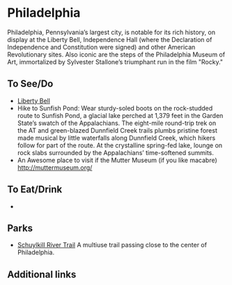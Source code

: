 # Philadelphia

Philadelphia, Pennsylvania’s largest city, is notable for its rich history, on display at the Liberty Bell, Independence Hall (where the Declaration of Independence and Constitution were signed) and other American Revolutionary sites. Also iconic are the steps of the Philadelphia Museum of Art, immortalized by Sylvester Stallone’s triumphant run in the film "Rocky."

## To See/Do

* [Liberty Bell](https://www.nps.gov/inde/learn/historyculture/stories-libertybell.htm)
* Hike to Sunfish Pond: Wear sturdy-soled boots on the rock-studded route to Sunfish Pond, a glacial lake perched at 1,379 feet in the Garden State’s swatch of the Appalachians. The eight-mile round-trip trek on the AT and green-blazed Dunnfield Creek trails plumbs pristine forest made musical by little waterfalls along Dunnfield Creek, which hikers follow for part of the route. At the crystalline spring-fed lake, lounge on rock slabs surrounded by the Appalachians’ time-softened summits.
* An Awesome place to visit if the Mutter Museum (if you like macabre) http://muttermuseum.org/
## To Eat/Drink

* 

## Parks

* [Schuylkill River Trail](https://schuylkillrivertrail.com/) A multiuse trail passing close to the center of Philadelphia.

## Additional links
